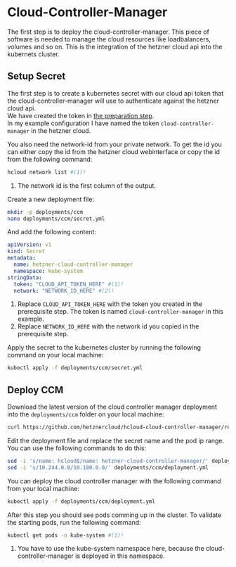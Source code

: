 # Cloud-Controller-Manager
The first step is to deploy the cloud-controller-manager. This piece of software is needed to manage the cloud resources like loadbalancers, volumes and so on. This is the integration of the hetzner cloud api into the kubernets cluster. 

## Setup Secret
The first step is to create a kubernetes secret with our cloud api token that the cloud-controller-manager will use to authenticate against the hetzner cloud api.  
We have created the token in [the preparation step](../../../prerequisites/hetzner/#create-api-tokens).  
In my example configuration I have named the token `cloud-controller-manager` in the hetzner cloud. 

You also need the network-id from your private network. To get the id you can either copy the id from the hetzner cloud webinterface or copy the id from the following command:
```bash
hcloud network list #(1)!
```

1. The network id is the first column of the output.

Create a new deployment file:
```bash
mkdir -p deployments/ccm
nano deployments/ccm/secret.yml
```

And add the following content:
```yaml linenums="1"
apiVersion: v1
kind: Secret
metadata:
  name: hetzner-cloud-controller-manager
  namespace: kube-system
stringData:
  token: "CLOUD_API_TOKEN_HERE" #(1)!
  network: "NETWORK_ID_HERE" #(2)!
```

1. Replace `CLOUD_API_TOKEN_HERE` with the token you created in the prerequisite step. The token is named `cloud-controller-manager` in this example.
2. Replace `NETWORK_ID_HERE` with the network id you copied in the prerequisite step.

Apply the secret to the kubernetes cluster by running the following command on your local machine:
```bash
kubectl apply -f deployments/ccm/secret.yml
```

## Deploy CCM
Download the latest version of the cloud controller manager deployment into the `deployments/ccm` folder on your local machine:
```bash
curl https://github.com/hetznercloud/hcloud-cloud-controller-manager/releases/latest/download/ccm-networks.yaml --create-dirs -L -o deployments/ccm/deployment.yml
```

Edit the deployment file and replace the secret name and the pod ip range. You can use the following commands to do this:
```bash
sed -i 's/name: hcloud$/name: hetzner-cloud-controller-manager/' deployments/ccm/deployment.yml
sed -i 's/10.244.0.0/10.100.0.0/' deployments/ccm/deployment.yml
```

You can deploy the cloud controller manager with the following command from your local machine:
```bash
kubectl apply -f deployments/ccm/deployment.yml
```

After this step you should see pods comming up in the cluster. To validate the starting pods, run the following command:
```bash
kubectl get pods -n kube-system #(1)!
```

1. You have to use the kube-system namespace here, because the cloud-controller-manager is deployed in this namespace.